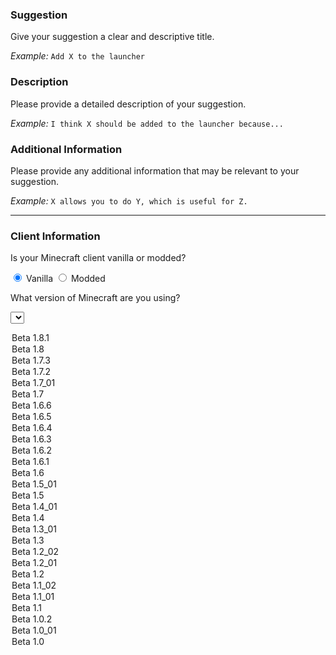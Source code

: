 ### Suggestion

Give your suggestion a clear and descriptive title.

_Example:_ `Add X to the launcher`

### Description

Please provide a detailed description of your suggestion.

_Example:_ `I think X should be added to the launcher because...`

### Additional Information

Please provide any additional information that may be relevant to your suggestion.

_Example:_ `X allows you to do Y, which is useful for Z.`

---

### Client Information

Is your Minecraft client vanilla or modded?

<label>
<input type="radio" name="clientType" value="vanilla" checked>
Vanilla
</label>

<label>
<input type="radio" name="clientType" value="modded">
Modded
</label>

What version of Minecraft are you using?

<label for="version"></label><select name="version" id="version">
<option value="b1.8.1">Beta 1.8.1</option>
<option value="b1.8">Beta 1.8</option>
<option value="b1.7.3">Beta 1.7.3</option>
<option value="b1.7.2">Beta 1.7.2</option>
<option value="b1.7_01">Beta 1.7_01</option>
<option value="b1.7">Beta 1.7</option>
<option value="b1.6.6">Beta 1.6.6</option>
<option value="b1.6.5">Beta 1.6.5</option>
<option value="b1.6.4">Beta 1.6.4</option>
<option value="b1.6.3">Beta 1.6.3</option>
<option value="b1.6.2">Beta 1.6.2</option>
<option value="b1.6.1">Beta 1.6.1</option>
<option value="b1.6">Beta 1.6</option>
<option value="b1.5_01">Beta 1.5_01</option>
<option value="b1.5">Beta 1.5</option>
<option value="b1.4_01">Beta 1.4_01</option>
<option value="b1.4">Beta 1.4</option>
<option value="b1.3_01">Beta 1.3_01</option>
<option value="b1.3">Beta 1.3</option>
<option value="b1.2_02">Beta 1.2_02</option>
<option value="b1.2_01">Beta 1.2_01</option>
<option value="b1.2">Beta 1.2</option>
<option value="b1.1_02">Beta 1.1_02</option>
<option value="b1.1_01">Beta 1.1_01</option>
<option value="b1.1">Beta 1.1</option>
<option value="b1.0.2">Beta 1.0.2</option>
<option value="b1.0_01">Beta 1.0_01</option>
<option value="b1.0">Beta 1.0</option>